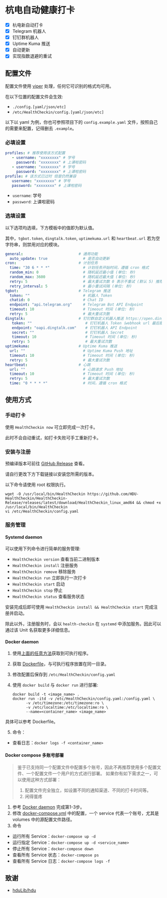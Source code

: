 # 杭电自动健康打卡

- [x] 杭电新自动打卡
- [x] Telegram 机器人
- [x] 钉钉群机器人
- [x] Uptime Kuma 推送
- [x] 自动更新
- [x] 实现指数退避的重试

## 配置文件

配置文件使用 [viper](https://github.com/spf13/viper) 处理，任何它可识别的格式均可用。

在以下位置的配置文件会生效:

- `./config.[yaml/json/etc]`
- `/etc/HealthCheckin/config.[yaml/json/etc]`

以下以 yaml 为例，你也可参照项目下的 `config.example.yaml` 文件，按照自己的需要来配置，记得删去 `.example`。

### 必填设置

```yaml
profiles: # 推荐使用该方式配置
   - username: "xxxxxxxx" # 学号
     password: "xxxxxxxx" # 上课啦密码
   - username: "xxxxxxxx" # 学号
     password: "xxxxxxxx" # 上课啦密码
profile: # 该方式已过时 但是仍然兼容
   username: "xxxxxxxx" # 学号
   password: "xxxxxxxx" # 上课啦密码
```

- `username`: 学号
- `password`: 上课啦密码

### 选填设置

以下选项均选填，下方模板中的值即为默认值。

其中，`tgbot.token`, `dingtalk.token`, `uptimekuma.url` 和 `heartbeat.url` 若为空字符串，则禁用对应的模块。

```yaml
general:                         # 通用功能
  auto_update: true                # 是否自动更新
cron:                            # 计划任务
  time: "30 6 * * *"               # 计划任务开始时间，遵循 cron 格式
  random_min: 0                    # 随机延迟最小值 (单位: 秒)
  random_max: 3600                 # 随机延迟最大值 (单位: 秒)
  retry: 5                         # 最大重试次数 0 表示不重试 (默认 5) 推荐小于 8
  retry_interval: 5                # 最小重试间隔 (单位: 秒)
tgbot:                           # Telegram 推送
  token: ""                        # 机器人 Token
  chatid: 0                        # Chat ID
  endpoint: "api.telegram.org"     # Telegram Bot API Endpoint
  timeout: 10                      # Timeout 时间 (单位: 秒)
  retry: 5                         # 最大重试次数
dingtalk:                        # 钉钉群自定义机器人推送 https://open.dingtalk.com/document/robots/custom-robot-access
   token: ""                        # 钉钉机器人 Token（webhook url 最后那部分）
   endpoint: "oapi.dingtalk.com"    # 钉钉机器人 API Endpoint
   secret: ""                       # 钉钉机器人 Secret
   timeout: 10                      # Timeout 时间 (单位: 秒)
   retry: 5                         # 最大重试次数
uptimekuma:                      # Uptime Kuma 推送
  url: ""                          # Uptime Kuma Push 地址
  timeout: 10                      # Timeout 时间 (单位: 秒)
  retry: 5                         # 最大重试次数
heartbeat:                       # 心跳
  url: ""                          # 心跳请求 Push 地址
  timeout: 10                      # Timeout 时间 (单位: 秒)
  retry: 5                         # 最大重试次数
  time: "0 * * * *"                # 时间，遵循 cron 格式
```

## 使用方式

### 手动打卡

使用 `HealthCheckin now` 可立即完成一次打卡。

此时不会自动重试，如打卡失败可手工重新打卡。

### 安装与注册

预编译版本可前往 [GitHub Release](https://github.com/HDU-HealthCheckin/HealthCheckin-Release/releases/latest) 查看。

请自行更改下方下载链接以安装您所需的版本。

以下命令请使用 root 权限执行。

```shell
wget -O /usr/local/bin/HealthCheckin https://github.com/HDU-HealthCheckin/HealthCheckin-Release/releases/latest/download/HealthCheckin_linux_amd64 && chmod +x /usr/local/bin/HealthCheckin
vi /etc/HealthCheckin/config.yaml
```

### 服务管理

#### Systemd daemon

可以使用下列命令进行简单的服务管理:

- `HealthCheckin version` 查看当前二进制版本
- `HealthCheckin install` 注册服务
- `HealthCheckin remove` 移除服务
- `HealthCheckin run` 立即执行一次打卡
- `HealthCheckin start` 启动
- `HealthCheckin stop` 停止
- `HealthCheckin status` 查看服务状态

安装完成后即可使用 `HealthCheckin install && HealthCheckin start` 完成注册并启动。

除此以外，注册服务时，会以 `health-checkin` 在 `systemd` 中添加服务。因此可以通过该 Unit 名获取更多详细信息。

#### Docker daemon

1. 使用[上面的任意方法](#安装与注册)获取到可执行程序。

2. 获取 [Dockerfile](https://raw.githubusercontent.com/HDU-HealthCheckin/HealthCheckin-Release/master/Dockerfile)，与可执行程序放置在同一目录。

3. 修改配置后保存到 `/etc/HealthCheckin/config.yaml`

4. 使用 `docker build` 与 `docker run` 进行部署:

    ```shell
    docker build -t <image_name> .
    docker run -itd -v /etc/HealthCheckin/config.yaml:/config.yaml \
          -v /etc/timezone:/etc/timezone:ro \
          -v /etc/localtime:/etc/localtime:ro \
          --name=<container_name> <image_name>
    ```

具体可以参考 Dockerfile。

5. 命令：

* 查看日志：`docker logs -f <container_name>`

#### Docker compose 多账号部署

> 鉴于已支持同一个配置文件中配置多个账号，因此不再推荐使用多个配置文件、一个配置文件一个用户的方式进行部署。
> 如果你有如下需求之一，可以使用这种方式部署：
> 1. 配置文件完全独立，如设置不同的通知渠道、不同的打卡时间等。
> 2. 闲得蛋疼

1. 参考 [Docker daemon](#docker-daemon) 完成第1-3步。
2. 修改 [docker-compose.yml](https://raw.githubusercontent.com/HDU-HealthCheckin/HealthCheckin-Release/master/docker-compose.yml) 中的配置，一个 service 代表一个账号，尤其是 volumes 中的源配置文件路径。
3. 命令

* 运行所有 Service：`docker-compose up -d`
* 运行指定 Service：`docker-compose up -d <service_name>`
* 停止所有 Service：`docker-compose down`
* 查看所有 Service 状态：`docker-compose ps`
* 查看所有 Service 日志：`docker-compose logs -f`

## 致谢

- [hduLib/hdu](https://github.com/hduLib/hdu)
